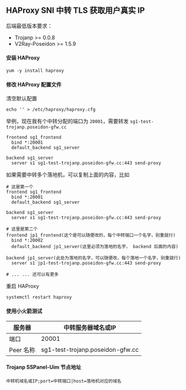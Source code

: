 ## HAProxy SNI 中转 TLS 获取用户真实 IP

后端最低版本要求：

- Trojanp >= 0.0.8
- V2Ray-Poseidon >= 1.5.9

####  安装 HAProxy

```
yum -y install haproxy
```

#### 修改 HAProxy 配置文件

清空默认配置

```
echo '' > /etc/haproxy/haproxy.cfg
```

举例，现在我有个中转分配的端口为 `20001`，需要转发 `sg1-test-trojanp.poseidon-gfw.cc`

```
frontend sg1_frontend
  bind *:20001
  default_backend sg1_server

backend sg1_server
  server s1 sg1-test-trojanp.poseidon-gfw.cc:443 send-proxy
```

如果需要中转多个落地机，可以复制上面的内容，比如

```
# 这是第一个
frontend sg1_frontend
  bind *:20001
  default_backend sg1_server

backend sg1_server
  server s1 sg1-test-trojanp.poseidon-gfw.cc:443 send-proxy

# 这里是第二个
frontend jp1_frontend(这个是可以随便改的，每个中转端口一个名字，别重就行)
  bind *:20002
  default_backend jp1_server(这里必须为落地的名字， backend 后面的内容)

backend jp1_server(此处为落地的名字，可以随便改，每个落地一个名字，别重就行)
  server s1 jp1-test-trojanp.poseidon-gfw.cc:443 send-proxy

# ... ... 还可以有更多
```


重启 HAProxy

```
systemctl restart haproxy
```

#### 使用小火箭测试

| 服务器	| 中转服务器域名或IP |
|-----------|---------|
| 端口  | 20001     |
| Peer 名称  |  sg1-test-trojanp.poseidon-gfw.cc  |

#### Trojanp SSPanel-Uim 节点地址

```
中转机域名或IP;port=中转端口|host=落地机对应的域名
```

